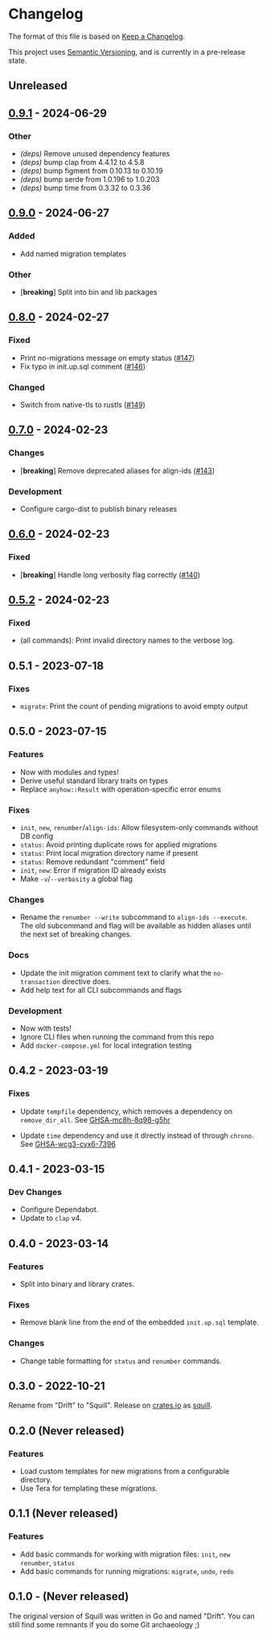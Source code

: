 # Changelog

The format of this file is based on [Keep a Changelog].

This project uses [Semantic Versioning], and is currently in a pre-release state.

[Semantic Versioning]: https://semver.org/spec/v2.0.0.html
[Keep a Changelog]: https://keepachangelog.com/en/1.0.0/

## Unreleased

## [0.9.1](https://github.com/jdkaplan/squill/compare/squill-cli-v0.9.0...squill-cli-v0.9.1) - 2024-06-29

### Other
- *(deps)* Remove unused dependency features
- *(deps)* bump clap from 4.4.12 to 4.5.8
- *(deps)* bump figment from 0.10.13 to 0.10.19
- *(deps)* bump serde from 1.0.196 to 1.0.203
- *(deps)* bump time from 0.3.32 to 0.3.36

## [0.9.0](https://github.com/jdkaplan/squill/compare/v0.8.0...squill-cli-v0.9.0) - 2024-06-27

### Added
- Add named migration templates

### Other
- [**breaking**] Split into bin and lib packages

## [0.8.0](https://github.com/jdkaplan/squill/compare/v0.7.0...v0.8.0) - 2024-02-27

### Fixed
- Print no-migrations message on empty status ([#147](https://github.com/jdkaplan/squill/pull/147))
- Fix typo in init.up.sql comment ([#146](https://github.com/jdkaplan/squill/pull/146))

### Changed
- Switch from native-tls to rustls ([#149](https://github.com/jdkaplan/squill/pull/149))

## [0.7.0](https://github.com/jdkaplan/squill/compare/v0.6.0...v0.7.0) - 2024-02-23

### Changes
- [**breaking**] Remove deprecated aliases for align-ids ([#143](https://github.com/jdkaplan/squill/pull/143))

### Development
- Configure cargo-dist to publish binary releases

## [0.6.0](https://github.com/jdkaplan/squill/compare/v0.5.2...v0.6.0) - 2024-02-23

### Fixed
- [**breaking**] Handle long verbosity flag correctly ([#140](https://github.com/jdkaplan/squill/pull/140))

## [0.5.2](https://github.com/jdkaplan/squill/compare/v0.5.1...v0.5.2) - 2024-02-23

### Fixed

- (all commands): Print invalid directory names to the verbose log.

## 0.5.1 - 2023-07-18

### Fixes

- `migrate`: Print the count of pending migrations to avoid empty output

## 0.5.0 - 2023-07-15

### Features

- Now with modules and types!
- Derive useful standard library traits on types
- Replace `anyhow::Result` with operation-specific error enums

### Fixes

- `init`, `new`, `renumber`/`align-ids`: Allow filesystem-only commands without DB config
- `status`: Avoid printing duplicate rows for applied migrations
- `status`: Print local migration directory name if present
- `status`: Remove redundant "comment" field
- `init`, `new`: Error if migration ID already exists
- Make `-v`/`--verbosity` a global flag

### Changes

- Rename the `renumber --write` subcommand to `align-ids --execute`. The old subcommand and flag
  will be available as hidden aliases until the next set of breaking changes.

### Docs

- Update the init migration comment text to clarify what the `no-transaction` directive does.
- Add help text for all CLI subcommands and flags

### Development

- Now with tests!
- Ignore CLI files when running the command from this repo
- Add `docker-compose.yml` for local integration testing

## 0.4.2 - 2023-03-19

### Fixes

- Update `tempfile` dependency, which removes a dependency on `remove_dir_all`.
  See [GHSA-mc8h-8q98-g5hr](https://github.com/advisories/GHSA-mc8h-8q98-g5hr)

- Update `time` dependency and use it directly instead of through `chrono`.
  See [GHSA-wcg3-cvx6-7396](https://github.com/advisories/GHSA-wcg3-cvx6-7396)

## 0.4.1 - 2023-03-15

### Dev Changes

- Configure Dependabot.
- Update to `clap` v4.

## 0.4.0 - 2023-03-14

### Features

- Split into binary and library crates.

### Fixes

- Remove blank line from the end of the embedded `init.up.sql` template.

### Changes

- Change table formatting for `status` and `renumber` commands.

## 0.3.0 - 2022-10-21

Rename from "Drift" to "Squill".
Release on [crates.io](https://crates.io) as [squill](https://crates.io/crates/squill).

## 0.2.0 (Never released)

### Features

- Load custom templates for new migrations from a configurable directory.
- Use Tera for templating these migrations.

## 0.1.1 (Never released)

### Features

- Add basic commands for working with migration files: `init`, `new` `renumber`, `status`
- Add basic commands for running migrations: `migrate`, `undo`, `redo`

## 0.1.0 - (Never released)

The original version of Squill was written in Go and named "Drift". You can still find some remnants if you do some Git archaeology ;)
